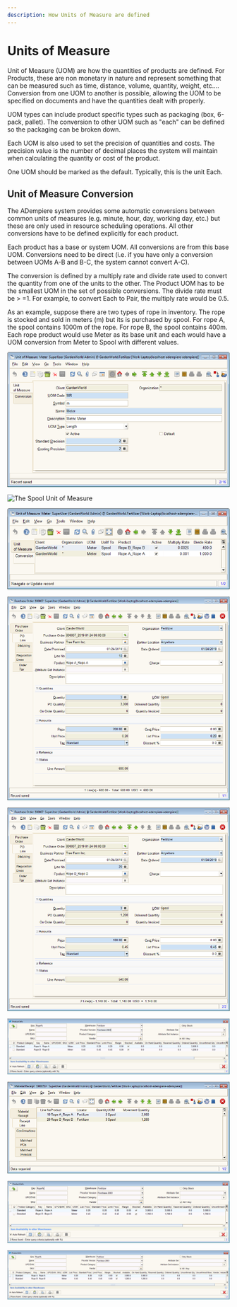 ```yaml
---
description: How Units of Measure are defined
---
```


# Units of Measure

Unit of Measure \(UOM\) are how the quantities of products are defined. For Products, these are non monetary in nature and represent something that can be measured such as time, distance, volume, quantity, weight, etc.... Conversion from one UOM to another is possible, allowing the UOM to be specified on documents and have the quantities dealt with properly.

UOM types can include product specific types such as packaging \(box, 6-pack, pallet\). The conversion to other UOM such as "each" can be defined so the packaging can be broken down.

Each UOM is also used to set the precision of quantities and costs. The precision value is the number of decimal places the system will maintain when calculating the quantity or cost of the product.

One UOM should be marked as the default. Typically, this is the unit Each.

## Unit of Measure Conversion

The ADempiere system provides some automatic conversions between common units of measures \(e.g. minute, hour, day, working day, etc.\) but these are only used in resource scheduling operations. All other conversions have to be defined explicitly for each product.

Each product has a base or system UOM. All conversions are from this base UOM. Conversions need to be direct \(i.e. if you have only a conversion between UOMs A-B and B-C, the system cannot convert A-C\).

The conversion is defined by a multiply rate and divide rate used to convert the quantity from one of the units to the other. The Product UOM has to be the smallest UOM in the set of possible conversions. The divide rate must be &gt; =1. For example, to convert Each to Pair, the multiply rate would be 0.5.

As an example, suppose there are two types of rope in inventory. The rope is stocked and sold in meters \(m\) but its is purchased by spool. For rope A, the spool contains 1000m of the rope. For rope B, the spool contains 400m. Each rope product would use Meter as its base unit and each would have a UOM conversion from Meter to Spool with different values.

![The Meter Unit of Measure](../../../.gitbook/assets/image-8.png)

![The Spool Unit of Measure](../../../.gitbook/assets/image%20%281%29.png)

![Conversions from Meter to Spool for the two Rope products](../../../.gitbook/assets/image-14%20%281%29.png)

![Purchase Order Line for 3 Spools of Rope A](../../../.gitbook/assets/image-11.png)

![Purchase Order Line for 3 Spools of Rope B](../../../.gitbook/assets/image-19%20%281%29.png)

![Product Info for the Rope products showing Ordered Quantities in meters](../../../.gitbook/assets/image-12%20%281%29.png)

![Material Receipt Lines showing receipt of spools. Not matched to order yet.](../../../.gitbook/assets/image-4.png)

![After the Material Receipt, On Hand quantity is shown in meters](../../../.gitbook/assets/image-20.png)

![After the Matching of PO with the Receipt, the On Order quantity is now zero. ](../../../.gitbook/assets/image-3.png)

